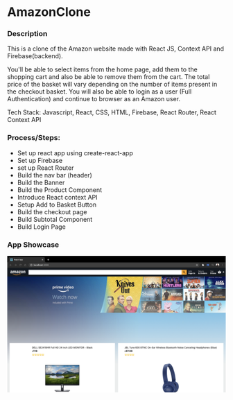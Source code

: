# AmazonClone

### Description

This is a clone of the Amazon website made with React JS, Context API and Firebase(backend).

You'll be able to select items from the home page, add them to the shopping cart and also be able to remove them from the cart. The total price of the basket will vary depending on the number of items present in the checkout basket. You will also be able to login as a user (Full Authentication) and continue to browser as an Amazon user.

Tech Stack: Javascript, React, CSS, HTML, Firebase, React Router, React Context API

### Process/Steps:

- Set up react app using create-react-app
- Set up Firebase
- set up React Router
- Build the nav bar (header)
- Build the Banner
- Build the Product Component
- Introduce React context API
- Setup Add to Basket Button
- Build the checkout page
- Build Subtotal Component
- Build Login Page


### App Showcase

<img src="/images/amazon1.png"/>
